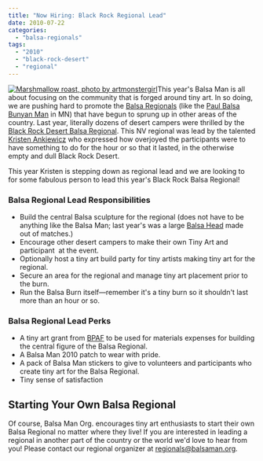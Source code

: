 ```yaml
---
title: "Now Hiring: Black Rock Regional Lead"
date: 2010-07-22
categories: 
  - "balsa-regionals"
tags: 
  - "2010"
  - "black-rock-desert"
  - "regional"
---
```


[![Marshmallow roast, photo by artmonstergirl](/images/3902578684_615366da82.jpg "Marshmallow roast, photo by artmonstergirl")](http://www.flickr.com/photos/artmonstergirl/3902578684/in/pool-1189218@N24/)This year's Balsa Man is all about focusing on the community that is forged around tiny art. In so doing, we are pushing hard to promote the [Balsa Regionals](http://balsaman.org/category/balsa-regionals/) (like the [Paul Balsa Bunyan Man](http://balsaman.org/2010/02/tiny-shanty-burn-report/) in MN) that have begun to sprung up in other areas of the country. Last year, literally dozens of desert campers were thrilled by the [Black Rock Desert Balsa Regional](http://balsaman.org/2009/09/brd-balsa-regional-reports-success-fun/). This NV regional was lead by the talented [Kristen Ankiewicz](http://monsters.net/) who expressed how overjoyed the participants were to have something to do for the hour or so that it lasted, in the otherwise empty and dull Black Rock Desert.

This year Kristen is stepping down as regional lead and we are looking to for some fabulous person to lead this year's Black Rock Balsa Regional!

### Balsa Regional Lead Responsibilities

- Build the central Balsa sculpture for the regional (does not have to be anything like the Balsa Man; last year's was a large [Balsa Head](http://farm4.static.flickr.com/3510/3888959603_703583c09e.jpg) made out of matches.)
- Encourage other desert campers to make their own Tiny Art and participant  at the event.
- Optionally host a tiny art build party for tiny artists making tiny art for the regional.
- Secure an area for the regional and manage tiny art placement prior to the burn.
- Run the Balsa Burn itself—remember it's a tiny burn so it shouldn't last more than an hour or so.

### Balsa Regional Lead Perks

- A tiny art grant from [BPAF](http://balsaman.org/donate/) to be used for materials expenses for building the central figure of the Balsa Regional.
- A Balsa Man 2010 patch to wear with pride.
- A pack of Balsa Man stickers to give to volunteers and participants who create tiny art for the Balsa Regional.
- Tiny sense of satisfaction

## Starting Your Own Balsa Regional

Of course, Balsa Man Org. encourages tiny art enthusiasts to start their own Balsa Regional no matter where they live! If you are interested in leading a regional in another part of the country or the world we'd love to hear from you! Please contact our regional organizer at [regionals@balsaman.org](mailto:regionals@balsaman.org).
